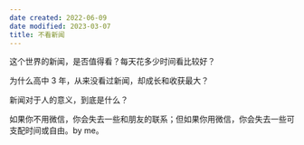 ```yaml
---
date created: 2022-06-09
date modified: 2023-03-07
title: 不看新闻
---
```


这个世界的新闻，是否值得看？每天花多少时间看比较好？

为什么高中 3 年，从来没看过新闻，却成长和收获最大？

新闻对于人的意义，到底是什么？

如果你不用微信，你会失去一些和朋友的联系；但如果你用微信，你会失去一些可支配时间或自由。by me。
